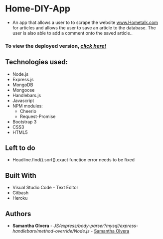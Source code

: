 # **Home-DIY-App**
- An app that allows a user to to scrape the website www.Hometalk.com for articles and allows the user to save an article to the database. The user is also able to add a comment onto the saved article.. 

<!-- change address to heroku address -->
### To view the deployed version, _**[click here!](https://git.heroku.com/stark-reaches-34068.git)**_

## Technologies used:
* Node.js
* Express.js
* MongoDB
* Mongoose
* Handlebars.js
* Javascript
* NPM modules:
  * Cheerio
  * Request-Promise
* Bootstrap 3
* CSS3
* HTML5

## Left to do
- Headline.find().sort().exact function error needs to be fixed


## Built With

* Visual Studio Code - Text Editor
* Gitbash
* Heroku

## Authors

* **Samantha Olvera** - *JS/express/body-parser?mysql/express-handlebars/method-override/Node.js* - [Samantha Olvera](https://github.com/smolvera)